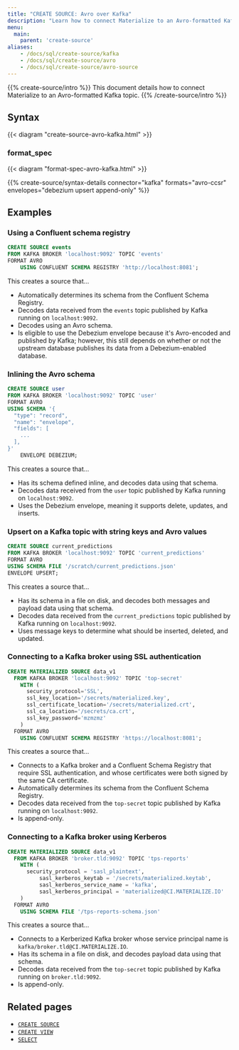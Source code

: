 ```yaml
---
title: "CREATE SOURCE: Avro over Kafka"
description: "Learn how to connect Materialize to an Avro-formatted Kafka topic"
menu:
  main:
    parent: 'create-source'
aliases:
    - /docs/sql/create-source/kafka
    - /docs/sql/create-source/avro
    - /docs/sql/create-source/avro-source
---
```


{{% create-source/intro %}}
This document details how to connect Materialize to an Avro-formatted Kafka
topic.
{{% /create-source/intro %}}

## Syntax

{{< diagram "create-source-avro-kafka.html" >}}

### format_spec

{{< diagram "format-spec-avro-kafka.html" >}}

{{% create-source/syntax-details connector="kafka" formats="avro-ccsr" envelopes="debezium upsert append-only" %}}

## Examples

### Using a Confluent schema registry

```sql
CREATE SOURCE events
FROM KAFKA BROKER 'localhost:9092' TOPIC 'events'
FORMAT AVRO
    USING CONFLUENT SCHEMA REGISTRY 'http://localhost:8081';
```

This creates a source that...

- Automatically determines its schema from the Confluent Schema Registry.
- Decodes data received from the `events` topic published by Kafka running on
  `localhost:9092`.
- Decodes using an Avro schema.
- Is eligible to use the Debezium envelope because it's Avro-encoded and
  published by Kafka; however, this still depends on whether or not the upstream
  database publishes its data from a Debezium-enabled database.

### Inlining the Avro schema

```sql
CREATE SOURCE user
FROM KAFKA BROKER 'localhost:9092' TOPIC 'user'
FORMAT AVRO
USING SCHEMA '{
  "type": "record",
  "name": "envelope",
  "fields": [
    ...
  ],
}'
    ENVELOPE DEBEZIUM;
```

This creates a source that...

- Has its schema defined inline, and decodes data using that schema.
- Decodes data received from the `user` topic published by Kafka running on
  `localhost:9092`.
- Uses the Debezium envelope, meaning it supports delete, updates, and inserts.

### Upsert on a Kafka topic with string keys and Avro values

```sql
CREATE SOURCE current_predictions
FROM KAFKA BROKER 'localhost:9092' TOPIC 'current_predictions'
FORMAT AVRO
USING SCHEMA FILE '/scratch/current_predictions.json'
ENVELOPE UPSERT;
```

This creates a source that...

- Has its schema in a file on disk, and decodes both messages and payload data using that schema.
- Decodes data received from the `current_predictions` topic published by Kafka running on
  `localhost:9092`.
- Uses message keys to determine what should be inserted, deleted, and updated.

### Connecting to a Kafka broker using SSL authentication

```sql
CREATE MATERIALIZED SOURCE data_v1
  FROM KAFKA BROKER 'localhost:9092' TOPIC 'top-secret'
    WITH (
      security_protocol='SSL',
      ssl_key_location='/secrets/materialized.key',
      ssl_certificate_location='/secrets/materialized.crt',
      ssl_ca_location='/secrets/ca.crt',
      ssl_key_password='mzmzmz'
    )
  FORMAT AVRO
    USING CONFLUENT SCHEMA REGISTRY 'https://localhost:8081';
```

This creates a source that...

- Connects to a Kafka broker and a Confluent Schema Registry that require SSL
  authentication, and whose certificates were both signed by the same CA
  certificate.
- Automatically determines its schema from the Confluent Schema Registry.
- Decodes data received from the `top-secret` topic published by Kafka running on
  `localhost:9092`.
- Is append-only.


### Connecting to a Kafka broker using Kerberos

```sql
CREATE MATERIALIZED SOURCE data_v1
  FROM KAFKA BROKER 'broker.tld:9092' TOPIC 'tps-reports'
    WITH (
      security_protocol = 'sasl_plaintext',
		  sasl_kerberos_keytab = '/secrets/materialized.keytab',
		  sasl_kerberos_service_name = 'kafka',
		  sasl_kerberos_principal = 'materialized@CI.MATERIALIZE.IO'
    )
  FORMAT AVRO
    USING SCHEMA FILE '/tps-reports-schema.json'
```

This creates a source that...

- Connects to a Kerberized Kafka broker whose service principal name is
  `kafka/broker.tld@CI.MATERIALIZE.IO`.
- Has its schema in a file on disk, and decodes payload data using that schema.
- Decodes data received from the `top-secret` topic published by Kafka running on
  `broker.tld:9092`.
- Is append-only.

## Related pages

- [`CREATE SOURCE`](../)
- [`CREATE VIEW`](../../create-view)
- [`SELECT`](../../select)

[Debezium]: http://debezium.io
